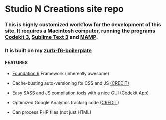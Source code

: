 # Studio N Creations site repo

### This is highly customized workflow for the development of this site. It requires a Macintosh computer, running the programs [Codekit 3](https://incident57.com/codekit/index.html), [Sublime Text 3](https://www.sublimetext.com/3) and [MAMP](https://www.mamp.info/en/). 

### It is built on my [zurb-f6-boilerplate](https://github.com/nico-watine/zurb-f6-boilerplate)

#### **FEATURES**

* [Foundation 6](http://foundation.zurb.com/sites/docs/) Framework (inherently awesome) 

* Cache-busting auto-versioning for CSS and JS [(CREDIT)](http://www.particletree.com/notebook/automatically-version-your-css-and-javascript-files/)

* Easy SASS and JS compilation tools with a nice GUI ([Codekit App](https://incident57.com/codekit/index.html))

* Optimized Google Analytics tracking code ([CREDIT](https://github.com/h5bp/html5-boilerplate/pull/1660#issuecomment-89815017))

* Can process PHP files (not just HTML)
